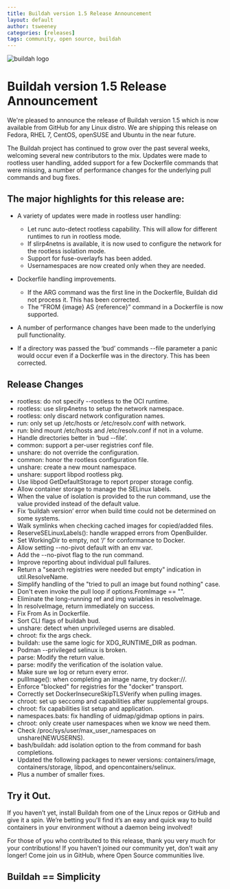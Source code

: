 ```yaml
---
title: Buildah version 1.5 Release Announcement
layout: default
author: tsweeney
categories: [releases]
tags: community, open source, buildah
---
```

![buildah logo](https://buildah.io/images/buildah.png)

# Buildah version 1.5 Release Announcement

We're pleased to announce the release of Buildah version 1.5 which is now available from GitHub for any Linux distro.  We are shipping this release on Fedora, RHEL 7, CentOS, openSUSE and Ubuntu in the near future.

The Buildah project has continued to grow over the past several weeks, welcoming several new contributors to the mix.  Updates were made to rootless user handling, added support for a few Dockerfile commands that were missing, a number of performance changes for the underlying pull commands and bug fixes.

<!--readmore-->
## The major highlights for this release are:

* A variety of updates were made in rootless user handling:
  - Let runc auto-detect rootless capability.  This will allow for different runtimes to run in rootless mode.
  - If slirp4netns is available, it is now used to configure the network for the rootless isolation mode.
  - Support for fuse-overlayfs has been added.
  -  Usernamespaces are now created only when they are needed.

* Dockerfile handling improvements.
  - If the ARG command was the first line in the Dockerfile, Buildah did not process it.  This has been corrected.
  - The “FROM {image} AS {reference}” command in a Dockerfile is now supported.

* A number of performance changes have been made to the underlying pull functionality.

* If a directory was passed the ‘bud’ commands --file parameter a panic would occur even if a Dockerfile was in the directory.  This has been corrected.

## Release Changes

* rootless: do not specify --rootless to the OCI runtime.
* rootless: use slirp4netns to setup the network namespace.
* rootless: only discard network configuration names.
* run: only set up /etc/hosts or /etc/resolv.conf with network.
* run: bind mount /etc/hosts and /etc/resolv.conf if not in a volume.
* Handle directories better in ‘bud --file’.
* common: support a per-user registries conf file.
* unshare: do not override the configuration.
* common: honor the rootless configuration file.
* unshare: create a new mount namespace.
* unshare: support libpod rootless pkg.
* Use libpod GetDefaultStorage to report proper storage config.
* Allow container storage to manage the SELinux labels.
* When the value of isolation is provided to the run command, use the value provided instead of the default value.
* Fix ‘buildah version’ error when build time could not be determined on some systems.
* Walk symlinks when checking cached images for copied/added files.
* ReserveSELinuxLabels(): handle wrapped errors from OpenBuilder.
* Set WorkingDir to empty, not ‘/’ for conformance to Docker.
* Allow setting --no-pivot default with an env var.
* Add the --no-pivot flag to the run command.
* Improve reporting about individual pull failures.
* Return a "search registries were needed but empty" indication in util.ResolveName.
* Simplify handling of the "tried to pull an image but found nothing" case.
* Don't even invoke the pull loop if options.FromImage == "".
* Eliminate the long-running ref and img variables in resolveImage.
* In resolveImage, return immediately on success.
* Fix From As in Dockerfile.
* Sort CLI flags of buildah bud.
* unshare: detect when unprivileged userns are disabled.
* chroot: fix the args check.
* buildah: use the same logic for XDG_RUNTIME_DIR as podman.
* Podman  --privileged selinux is broken.
* parse: Modify the return value.
* parse: modify the verification of the isolation value.
* Make sure we log or return every error.
* pullImage(): when completing an image name, try docker://.
* Enforce "blocked" for registries for the "docker" transport.
* Correctly set DockerInsecureSkipTLSVerify when pulling images.
* chroot: set up seccomp and capabilities after supplemental groups.
* chroot: fix capabilities list setup and application.
* namespaces.bats: fix handling of uidmap/gidmap options in pairs.
* chroot: only create user namespaces when we know we need them.
* Check /proc/sys/user/max_user_namespaces on unshare(NEWUSERNS).
* bash/buildah: add isolation option to the from command for bash completions.
* Updated the following packages to newer versions:  containers/image, containers/storage, libpod, and opencontainers/selinux.
* Plus a number of smaller fixes.

## Try it Out.

If you haven’t yet, install Buildah from one of the Linux repos or GitHub and give it a spin.  We’re betting you'll find it’s an easy and quick way to build containers in your environment without a daemon being involved!

For those of you who contributed to this release, thank you very much for your contributions!  If you haven't joined our community yet, don't wait any longer!  Come join us in GitHub, where Open Source communities live.

## Buildah == Simplicity

